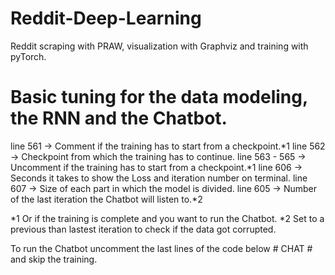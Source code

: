 # Reddit-Deep-Learning
Reddit scraping with PRAW, visualization with Graphviz and training with pyTorch.


# Basic tuning for the data modeling, the RNN and the Chatbot.

line 561 -> Comment if the training has to start from a checkpoint.*1
line 562 -> Checkpoint from which the training has to continue.
line 563 - 565 -> Uncomment if the training has to start from a checkpoint.*1
line 606 -> Seconds it takes to show the Loss and iteration number on terminal.
line 607 -> Size of each part in which the model is divided.
line 605 -> Number of the last iteration the Chatbot will listen to.*2


*1 Or if the training is complete and you want to run the Chatbot.
*2 Set to a previous than lastest iteration to check if the data got corrupted.

To run the Chatbot uncomment the last lines of the code below # CHAT # and skip the training.
